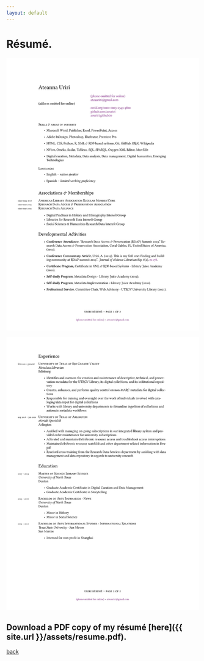 ```yaml
---
layout: default
---
```

# Résumé.
![resumepg1](https://github.com/aouriri/aouriri.github.io/raw/master/assets/0001.jpg)

![resumepg2](https://github.com/aouriri/aouriri.github.io/raw/master/assets/0002.jpg)

## Download a PDF copy of my résumé [here]({{ site.url }}/assets/resume.pdf).

[back](./)
